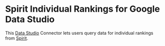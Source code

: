 # Spirit Individual Rankings for Google Data Studio 

This [Data Studio][data studio] Connector lets
users query data for individual rankings from [Spirit][spirit].

[data studio]: https://datastudio.google.com
[spirit]: https://spiritapp.co
